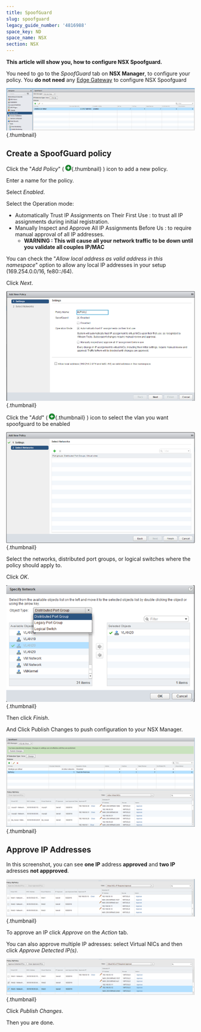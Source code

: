 ```yaml
---
title: SpoofGuard
slug: spoofguard
legacy_guide_number: '4816988'
space_key: ND
space_name: NSX
section: NSX
---
```









**This article will show you, how to configure NSX Spoofguard.**

You need to go to the *SpoofGuard* tab on **NSX Manager**, to configure your policy. You **do not need** any [Edge Gateway]({legacy}4161658) to configure NSX Spoofguard

![](images/spoofguard.png){.thumbnail}

Create a SpoofGuard policy
--------------------------

Click the "*Add Policy*" ( ![](images/add.png){.thumbnail} ) icon to add a new policy.

Enter a name for the policy.

Select *Enabled*.

Select the Operation mode:

- Automatically Trust IP Assignments on Their First Use : to trust all IP assignments during initial registration.
- Manually Inspect and Approve All IP Assignments Before Us : to require manual approval of all IP addresses.
    - **WARNING : This will cause all your network traffic to be down until you validate all couples IP/MAC**

You can check the "[]()*Allow local address as valid address in this namespace*" option to allow any local IP addresses in your setup (169.254.0.0/16, fe80::/64).

Click *Next*.

![](images/spoofguard_NewPolicy1.png){.thumbnail}

Click the "*Add*" ( ![](images/add.png){.thumbnail} ) icon to select the vlan you want spoofguard to be enabled

![](images/spoofguard_NewPolicy2.png){.thumbnail}

Select the networks, distributed port groups, or logical switches where the policy should apply to.

Click *OK*.

![](images/spoofguard_NewPolicy3.png){.thumbnail}

Then click *Finish*.

And Click Publish Changes to push configuration to your NSX Manager.

![](images/spoofguard_policy_publish.png){.thumbnail}

Approve IP Addresses
--------------------

In this screenshot, you can see **one IP** address **approved** and **two IP** adresses **not appproved**.

![](images/spoofguard_list_approval.png){.thumbnail}

To approve an IP click *Approve* on the *Action* tab.

You can also approve multiple IP adresses: select Virtual NICs and then click *Approve Detected IP(s)*.

![](images/spoofguard_multiple_approve.png){.thumbnail}

Click *Publish Changes*.

Then you are done.


